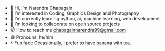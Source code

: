 - 👋 Hi, I’m Narendra Chapagain
- 👀 I’m interested in Coding, Graphics Design and Photography
- 🌱 I’m currently learning python, ai, machine learning, web development
- 💞️ I’m looking to collaborate on open source projects
- 📫 How to reach me chapagainnarendra99@gmail.com
- 😄 Pronouns: he/him
- ⚡ Fun fact: Occasionally, i prefer to have banana with tea.

<!---
7s-kwbs/7s-kwbs is a ✨ special ✨ repository because its `README.md` (this file) appears on your GitHub profile.
You can click the Preview link to take a look at your changes.
--->
